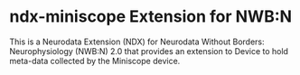 # ndx-miniscope Extension for NWB:N

This is a Neurodata Extension (NDX) for Neurodata Without Borders: Neurophysiology (NWB:N) 2.0 that provides an extension to Device to hold meta-data collected by the Miniscope device.